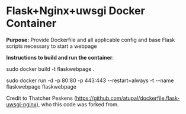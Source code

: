 # Flask+Nginx+uwsgi Docker Container

<b>Purpose:</b> Provide Dockerfile and all applicable config and base Flask scripts necessary to start a webpage

<b>Instructions to build and run the container</b>:

sudo docker build -t flaskwebpage .

sudo docker run -d -p 80:80 -p 443:443 --restart=always -t --name flaskwebpage flaskwebpage

Credit to Thatcher Peskens (https://github.com/atupal/dockerfile.flask-uwsgi-nginx), who this code was forked from.
